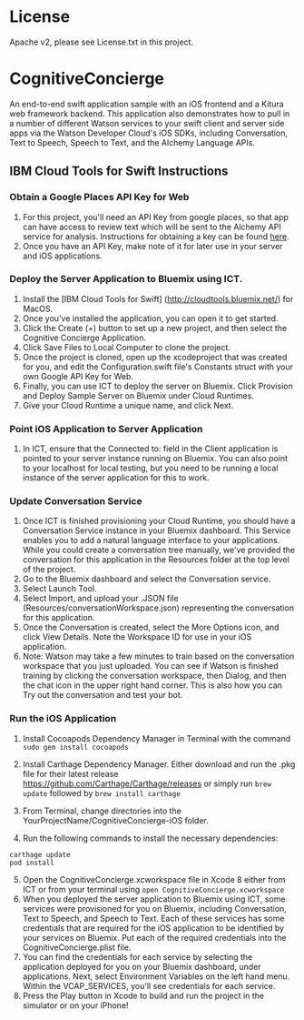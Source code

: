 # License
Apache v2, please see License.txt in this project. 
# CognitiveConcierge
An end-to-end swift application sample with an iOS frontend and a Kitura web framework backend.  This application also demonstrates how to pull in a number of different Watson services to your swift client and server side apps via the Watson Developer Cloud's iOS SDKs, including Conversation, Text to Speech, Speech to Text, and the Alchemy Language APIs.

## IBM Cloud Tools for Swift Instructions
### Obtain a Google Places API Key for Web
1. For this project, you'll need an API Key from google places, so that app can have access to review text which will be sent to the Alchemy API service for analysis.  Instructions for obtaining a key can be found [here](https://developers.google.com/places/web-service/get-api-key).
2. Once you have an API Key, make note of it for later use in your server and iOS applications.

### Deploy the Server Application to Bluemix using ICT.
1. Install the [IBM Cloud Tools for Swift] (http://cloudtools.bluemix.net/) for MacOS.
2. Once you've installed the application, you can open it to get started.
3. Click the Create (+) button to set up a new project, and then select the Cognitive Concierge Application.
5. Click Save Files to Local Computer to clone the project.
6. Once the project is cloned, open up the xcodeproject that was created for you, and edit the Configuration.swift file's Constants struct with your own Google API Key for Web.
7. Finally, you can use ICT to deploy the server on Bluemix.  Click Provision and Deploy Sample Server on Bluemix under Cloud Runtimes.
8. Give your Cloud Runtime a unique name, and click Next.

### Point iOS Application to Server Application
1. In ICT, ensure that the Connected to: field in the Client application is pointed to your server instance running on Bluemix.  You can also point to your localhost for local testing, but you need to be running a local instance of the server application for this to work.

### Update Conversation Service
1. Once ICT is finished provisioning your Cloud Runtime, you should have a Conversation Service instance in your Bluemix dashboard.  This Service enables you to add a natural language interface to your applications.  While you could create a conversation tree manually, we've provided the conversation for this application in the Resources folder at the top level of the project.
2. Go to the Bluemix dashboard and select the Conversation service.
3. Select Launch Tool.
4. Select Import, and upload your .JSON file (Resources/conversationWorkspace.json) representing the conversation for this application.
5. Once the Conversation is created, select the More Options icon, and click View Details.  Note the Workspace ID for use in your iOS application.
6. Note: Watson may take a few minutes to train based on the conversation workspace that you just uploaded.  You can see if Watson is finished training by clicking the conversation workspace, then Dialog, and then the chat icon in the upper right hand corner.  This is also how you can Try out the conversation and test your bot.

### Run the iOS Application
1. Install Cocoapods Dependency Manager in Terminal with the command `sudo gem install cocoapods`

2. Install Carthage Dependency Manager.  Either download and run the .pkg file for their latest release https://github.com/Carthage/Carthage/releases or simply run `brew update` followed by `brew install carthage`
3. From Terminal, change directories into the YourProjectName/CognitiveConcierge-iOS folder.
4. Run the following commands to install the necessary dependencies:
```
carthage update
pod install
```
5. Open the CognitiveConcierge.xcworkspace file in Xcode 8 either from ICT or from your terminal using `open CognitiveConcierge.xcworkspace`
6. When you deployed the server application to Bluemix using ICT, some services were provisioned for you on Bluemix, including Conversation, Text to Speech, and Speech to Text.  Each of these services has some credentials that are required for the iOS application to be identified by your services on Bluemix.  Put each of the required credentials into the CognitiveConcierge.plist file.
7. You can find the credentials for each service by selecting the application deployed for you on your Bluemix dashboard, under applications.  Next, select Environment Variables on the left hand menu.  Within the VCAP_SERVICES, you'll see credentials for each service.
6. Press the Play button in Xcode to build and run the project in the simulator or on your iPhone!
